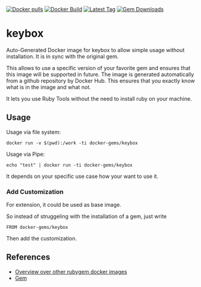 [![Docker pulls](https://img.shields.io/docker/pulls/rubygem/keybox.svg)](https://hub.docker.com/r/rubygem/keybox/)
[![Docker Build](https://img.shields.io/docker/automated/rubygem/keybox.svg)](https://hub.docker.com/r/rubygem/keybox/)
[![Latest Tag](https://img.shields.io/github/tag/docker-rubygem/keybox.svg)](https://hub.docker.com/r/rubygem/keybox/)
[![Gem Downloads](https://img.shields.io/gem/dt/keybox.svg)](https://rubygems.org/gems/keybox/)
# keybox

Auto-Generated Docker image for keybox to allow simple usage without installation.
It is in sync with the original gem.

This allows to use a specific version of your favorite gem and ensures that this image will be supported in future.
The image is generated automatically from a github repository by Docker Hub.
This ensures that you exactly know what is in the image and what not.

It lets you use Ruby Tools without the need to install ruby on your machine.

## Usage

Usage via file system:

`docker run -v $(pwd):/work -ti docker-gems/keybox`

Usage via Pipe:

`echo "test" | docker run -ti docker-gems/keybox`

It depends on your specific use case how your want to use it.

### Add Customization

For extension, it could be used as base image.

So instead of struggeling with the installation of a gem, just write

`FROM docker-gems/keybox`

Then add the customization.

## References

 - [Overview over other rubygem docker images](https://github.com/thinkbot/docker-rubygem)
 - [Gem](https://rubygems.org/gems/keybox/)
